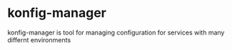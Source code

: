 # konfig-manager
konfig-manager is tool for managing configuration  for services with many differnt environments 
